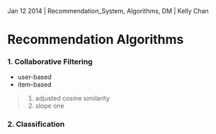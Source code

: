 Jan 12 2014 | Recommendation_System, Algorithms, DM | Kelly Chan
# Recommendation Algorithms

### 1. Collaborative Filtering
* user-based
* item-based

> 1. adjusted cosine similarity
> 2. slope one

### 2. Classification
